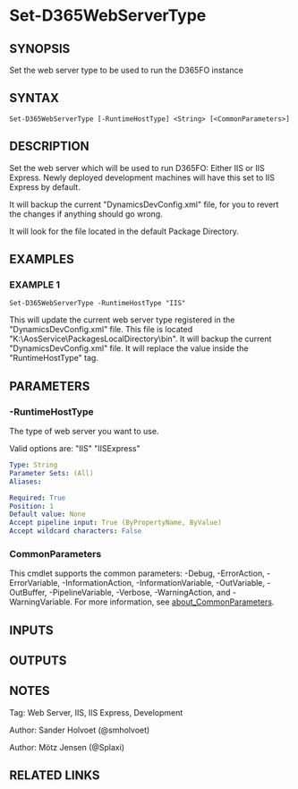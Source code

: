 ﻿---
external help file: d365fo.tools-help.xml
Module Name: d365fo.tools
online version:
schema: 2.0.0
---

# Set-D365WebServerType

## SYNOPSIS
Set the web server type to be used to run the D365FO instance

## SYNTAX

```
Set-D365WebServerType [-RuntimeHostType] <String> [<CommonParameters>]
```

## DESCRIPTION
Set the web server which will be used to run D365FO: Either IIS or IIS Express.
Newly deployed development machines will have this set to IIS Express by default.

It will backup the current "DynamicsDevConfig.xml" file, for you to revert the changes if anything should go wrong.

It will look for the file located in the default Package Directory.

## EXAMPLES

### EXAMPLE 1
```
Set-D365WebServerType -RuntimeHostType "IIS"
```

This will update the current web server type registered in the "DynamicsDevConfig.xml" file.
This file is located "K:\AosService\PackagesLocalDirectory\bin".
It will backup the current "DynamicsDevConfig.xml" file.
It will replace the value inside the "RuntimeHostType" tag.

## PARAMETERS

### -RuntimeHostType
The type of web server you want to use.

Valid options are:
"IIS"
"IISExpress"

```yaml
Type: String
Parameter Sets: (All)
Aliases:

Required: True
Position: 1
Default value: None
Accept pipeline input: True (ByPropertyName, ByValue)
Accept wildcard characters: False
```

### CommonParameters
This cmdlet supports the common parameters: -Debug, -ErrorAction, -ErrorVariable, -InformationAction, -InformationVariable, -OutVariable, -OutBuffer, -PipelineVariable, -Verbose, -WarningAction, and -WarningVariable. For more information, see [about_CommonParameters](http://go.microsoft.com/fwlink/?LinkID=113216).

## INPUTS

## OUTPUTS

## NOTES
Tag: Web Server, IIS, IIS Express, Development

Author: Sander Holvoet (@smholvoet)

Author: Mötz Jensen (@Splaxi)

## RELATED LINKS
